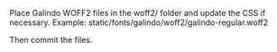 Place Galindo WOFF2 files in the woff2/ folder and update the CSS if necessary.
Example:
static/fonts/galindo/woff2/galindo-regular.woff2

Then commit the files.
